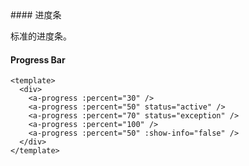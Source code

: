 <cn>
#### 进度条 

标准的进度条。
</cn>
<us>
#### Progress Bar
</us>

```tpl
<template>
  <div>
    <a-progress :percent="30" />
    <a-progress :percent="50" status="active" />
    <a-progress :percent="70" status="exception" />
    <a-progress :percent="100" />
    <a-progress :percent="50" :show-info="false" />
  </div>
</template>
```